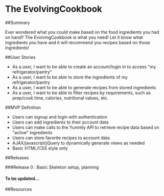# The EvolvingCookbook

##Summary 

Ever wondered what you could make based on the food ingredients you had on hand?  The EvolvingCookbook is what you need!  Let it know what ingredients you have and it will recommend you recipes based on those ingredients!

##User Stories

* As a user, I want to be able to create an account/login in to access "my refrigerator/pantry"
* As a user, I want to be able to store the ingredients of my refrigerator/pantry
* As a user, I want to be able to generate recipes from stored ingredients
* As a user, I want to be able to filter recipes by requirements, such as prep/cook time, calories, nutritional values, etc.

##MVP Definition
* Users can signup and login with authentication
* Users can add ingredients to their account data
* Users can make calls to the Yummly API to retrieve recipe data based on "active" ingredients
* Users can store favorite recipes to account data
* AJAX/javascript/jQuery to dynamically generate views as needed
* Basic HTML/CSS style only

##Releases

###Release 0 : Basic Skeleton setup, planning

#### To be updated...

##Resources